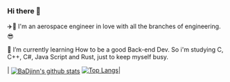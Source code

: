 ### Hi there 👋
:airplane::space_invader: I'm an aerospace engineer in love with all the branches of engineering.:sunglasses:

🌱 I’m currently learning How to be a good Back-end Dev.
So i'm studying C, C++, C#, Java Script and Rust, just to keep myself busy.

| <a href="https://github.com/anuraghazra/github-readme-stats"><img align="center" src="https://github-readme-stats.vercel.app/api?username=badjinn&theme=tokyonight&hide=contribs,issues&show_icons=true&hide_border=true" alt="BaDjinn's github stats" /></a> [![Top Langs](https://github-readme-stats.vercel.app/api/top-langs/?username=badjinn&layout=compact&theme=tokyonight)](https://github.com/anuraghazra/github-readme-stats)|
<!--
**BaDjinn/BaDjinn** is a ✨ _special_ ✨ repository because its `README.md` (this file) appears on your GitHub profile.

Here are some ideas to get you started:

- 🔭 I’m currently working on ...
- 🌱 I’m currently learning ...
- 👯 I’m looking to collaborate on ...
- 🤔 I’m looking for help with ...
- 💬 Ask me about ...
- 📫 How to reach me: ...
- 😄 Pronouns: ...
- ⚡ Fun fact: ...
-->
